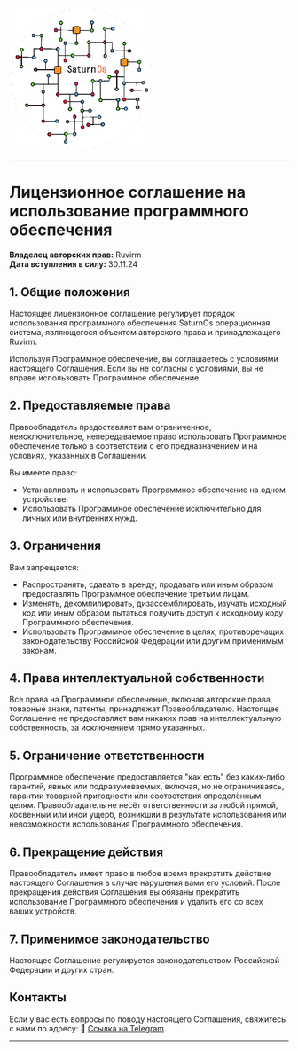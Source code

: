 ### <img src="/icon/SaturnOS.png" alt="icon" width="256">
---
# Лицензионное соглашение на использование программного обеспечения

**Владелец авторских прав:** Ruvirm  
**Дата вступления в силу:** 30.11.24

## 1. Общие положения
Настоящее лицензионное соглашение регулирует порядок использования программного обеспечения SaturnOs операционная система, являющегося объектом авторского права и принадлежащего Ruvirm.

Используя Программное обеспечение, вы соглашаетесь с условиями настоящего Соглашения. Если вы не согласны с условиями, вы не вправе использовать Программное обеспечение.

## 2. Предоставляемые права
Правообладатель предоставляет вам ограниченное, неисключительное, непередаваемое право использовать Программное обеспечение только в соответствии с его предназначением и на условиях, указанных в Соглашении.

Вы имеете право:
- Устанавливать и использовать Программное обеспечение на одном устройстве.
- Использовать Программное обеспечение исключительно для личных или внутренних нужд.

## 3. Ограничения
Вам запрещается:
- Распространять, сдавать в аренду, продавать или иным образом предоставлять Программное обеспечение третьим лицам.
- Изменять, декомпилировать, дизассемблировать, изучать исходный код или иным образом пытаться получить доступ к исходному коду Программного обеспечения.
- Использовать Программное обеспечение в целях, противоречащих законодательству Российской Федерации или другим применимым законам.

## 4. Права интеллектуальной собственности
Все права на Программное обеспечение, включая авторские права, товарные знаки, патенты, принадлежат Правообладателю. Настоящее Соглашение не предоставляет вам никаких прав на интеллектуальную собственность, за исключением прямо указанных.

## 5. Ограничение ответственности
Программное обеспечение предоставляется "как есть" без каких-либо гарантий, явных или подразумеваемых, включая, но не ограничиваясь, гарантии товарной пригодности или соответствия определённым целям. Правообладатель не несёт ответственности за любой прямой, косвенный или иной ущерб, возникший в результате использования или невозможности использования Программного обеспечения.

## 6. Прекращение действия
Правообладатель имеет право в любое время прекратить действие настоящего Соглашения в случае нарушения вами его условий. После прекращения действия Соглашения вы обязаны прекратить использование Программного обеспечения и удалить его со всех ваших устройств.

## 7. Применимое законодательство
Настоящее Соглашение регулируется законодательством Российской Федерации и других стран.

## Контакты
Если у вас есть вопросы по поводу настоящего Соглашения, свяжитесь с нами по адресу: 
📱 [Ссылка на Telegram](https://t.me/YaroPe1).

---
